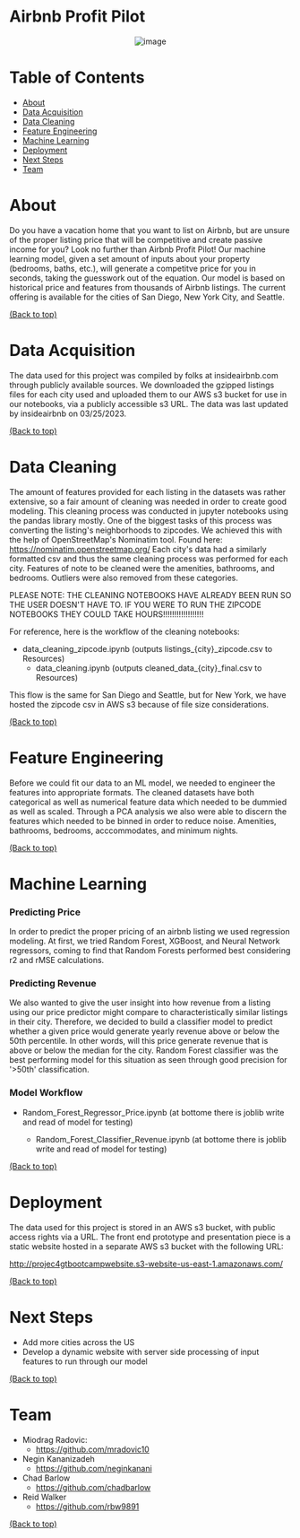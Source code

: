 # Airbnb Profit Pilot

<p align="center">
  <img src="https://projec4gtbootcampwebsite.s3.amazonaws.com/assets/img/logo.png" alt="image"/>
</p>

# Table of Contents

- [About](#about)
- [Data Acquisition](#dataacquisition)
- [Data Cleaning](#datacleaning)
- [Feature Engineering](#featureengineering)
- [Machine Learning](#machinelearning)
- [Deployment](#deployment)
- [Next Steps](#nextsteps)
- [Team](#team)

# About

Do you have a vacation home that you want to list on Airbnb, but are unsure of the proper
listing price that will be competitive and create passive income for you? Look no further
than Airbnb Profit Pilot! Our machine learning model, given a set amount of inputs about 
your property (bedrooms, baths, etc.), will generate a competitve price for you in seconds,
taking the guesswork out of the equation. Our model is based on historical price and features
from thousands of Airbnb listings. The current offering is available for the cities of San Diego,
New York City, and Seattle.

[(Back to top)](#table-of-contents)

# Data Acquisition

The data used for this project was compiled by folks at insideairbnb.com through publicly available
sources. We downloaded the gzipped listings files for each city used and uploaded them to our AWS s3
bucket for use in our notebooks, via a publicly accessible s3 URL. The data was last updated by 
insideairbnb on 03/25/2023.

[(Back to top)](#table-of-contents)

# Data Cleaning

The amount of features provided for each listing in the datasets was rather extensive, so a fair
amount of cleaning was needed in order to create good modeling. This cleaning process was conducted 
in jupyter notebooks using the pandas library mostly. One of the biggest tasks of this process was 
converting the listing's neighborhoods to zipcodes. We achieved this with the help of OpenStreetMap's
Nominatim tool. Found here: https://nominatim.openstreetmap.org/ Each city's data had a similarly formatted
csv and thus the same cleaning process was performed for each city. Features of note to be cleaned 
were the amenities, bathrooms, and bedrooms. Outliers were also removed from these categories.

PLEASE NOTE: THE CLEANING NOTEBOOKS HAVE ALREADY BEEN RUN SO THE USER DOESN'T HAVE TO. 
IF YOU WERE TO RUN THE ZIPCODE NOTEBOOKS THEY COULD TAKE HOURS!!!!!!!!!!!!!!!!!!

For reference, here is the workflow of the cleaning notebooks:
* data_cleaning_zipcode.ipynb (outputs listings_{city}_zipcode.csv to Resources)
    - data_cleaning.ipynb (outputs cleaned_data_{city}_final.csv to Resources)

This flow is the same for San Diego and Seattle, but for New York, we have hosted the zipcode csv
in AWS s3 because of file size considerations.

[(Back to top)](#table-of-contents)

# Feature Engineering

Before we could fit our data to an ML model, we needed to engineer the features into appropriate formats.
The cleaned datasets have both categorical as well as numerical feature data which needed to be dummied
as well as scaled. Through a PCA analysis we also were able to discern the features which needed to be
binned in order to reduce noise. Amenities, bathrooms, bedrooms, acccommodates, and minimum nights.

[(Back to top)](#table-of-contents)

# Machine Learning

### Predicting Price

In order to predict the proper pricing of an airbnb listing we used regression modeling. At first,
we tried Random Forest, XGBoost, and Neural Network regressors, coming to find that Random Forests
performed best considering r2 and rMSE calculations.

### Predicting Revenue

We also wanted to give the user insight into how revenue from a listing using our price predictor
might compare to characteristically similar listings in their city. Therefore, we decided to build 
a classifier model to predict whether a given price would generate yearly revenue above or below the
50th percentile. In other words, will this price generate revenue that is above or below the median
for the city. Random Forest classifier was the best performing model for this situation as seen through 
good precision for '>50th' classification.

### Model Workflow

* Random_Forest_Regressor_Price.ipynb (at bottome there is joblib write and read of model for testing)

    - Random_Forest_Classifier_Revenue.ipynb (at bottome there is joblib write and read of model for testing)

[(Back to top)](#table-of-contents)

# Deployment

The data used for this project is stored in an AWS s3 bucket, with public access rights via a URL.
The front end prototype and presentation piece is a static website hosted in a separate AWS s3 
bucket with the following URL: 

http://projec4gtbootcampwebsite.s3-website-us-east-1.amazonaws.com/

[(Back to top)](#table-of-contents)

# Next Steps

* Add more cities across the US
* Develop a dynamic website with server side processing of input features to run through our model

[(Back to top)](#table-of-contents)

# Team

* Miodrag Radovic:
    - https://github.com/mradovic10
* Negin Kananizadeh
    - https://github.com/neginkanani
* Chad Barlow
    - https://github.com/chadbarlow
* Reid Walker
    - https://github.com/rbw9891
    
[(Back to top)](#table-of-contents)
